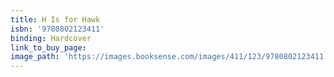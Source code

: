 ```yaml
---
title: H Is for Hawk
isbn: '9780802123411'
binding: Hardcover
link_to_buy_page:
image_path: 'https://images.booksense.com/images/411/123/9780802123411.jpg'
---
```


